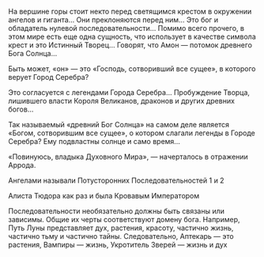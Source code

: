 На вершине горы стоит некто перед светящимся крестом в окружении ангелов и гиганта… Они преклоняются перед ним… Это бог и обладатель нулевой последовательности… Помимо всего прочего, в этом мире есть еще одна сущность, что использует в качестве символа крест и это Истинный Творец… Говорят, что Амон — потомок древнего Бога Солнца…

Быть может, «он» — это «Господь, сотворивший все сущее», в которого верует Город Серебра?

Это согласуется с легендами Города Серебра… Пробуждение Творца, лишившего власти Короля Великанов, драконов и других древних богов…

Так называемый «древний Бог Солнца» на самом деле является «Богом, сотворившим все сущее», о котором слагали легенды в Городе Серебра? Ему подвластны солнце и само время…

«Повинуюсь, владыка Духовного Мира», — начерталось в отражении Аррода.

Ангелами называли Потусторонних Последовательностей 1 и 2

Алиста Тюдора как раз и была Кровавым Императором

Последовательности необязательно должны быть связаны или зависимы. Общие их черты соответствуют домену
          бога. Например, Путь Луны
          представляет дух, растения, красоту, частично жизнь, частично тьму и частично тайны. Следовательно, Аптекарь —
          это растения, Вампиры — жизнь, Укротитель Зверей — жизнь и дух
